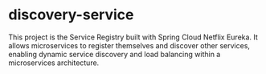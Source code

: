 # discovery-service
This project is the Service Registry built with Spring Cloud Netflix Eureka. It allows microservices to register themselves and discover other services, enabling dynamic service discovery and load balancing within a microservices architecture.
